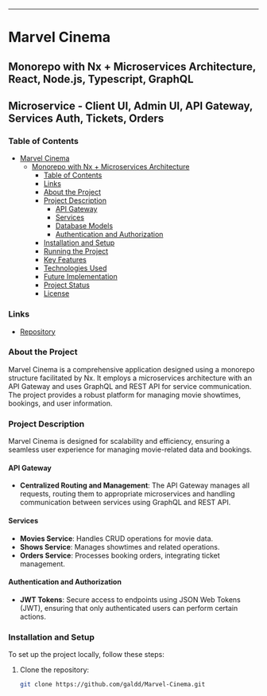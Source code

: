 ---

# Marvel Cinema

## Monorepo with Nx + Microservices Architecture, React, Node.js, Typescript, GraphQL
## Microservice - Client UI, Admin UI, API Gateway, Services Auth, Tickets, Orders 

### Table of Contents
- [Marvel Cinema](#marvel-cinema)
  - [Monorepo with Nx + Microservices Architecture](#monorepo-with-nx--microservices-architecture)
    - [Table of Contents](#table-of-contents)
    - [Links](#links)
    - [About the Project](#about-the-project)
    - [Project Description](#project-description)
      - [API Gateway](#api-gateway)
      - [Services](#services)
      - [Database Models](#database-models)
      - [Authentication and Authorization](#authentication-and-authorization)
    - [Installation and Setup](#installation-and-setup)
    - [Running the Project](#running-the-project)
    - [Key Features](#key-features)
    - [Technologies Used](#technologies-used)
    - [Future Implementation](#future-implementation)
    - [Project Status](#project-status)
    - [License](#license)

### Links
- [Repository](https://github.com/galdd/Marvel-Cinema)

### About the Project
Marvel Cinema is a comprehensive application designed using a monorepo structure facilitated by Nx. It employs a microservices architecture with an API Gateway and uses GraphQL and REST API for service communication. The project provides a robust platform for managing movie showtimes, bookings, and user information.

### Project Description
Marvel Cinema is designed for scalability and efficiency, ensuring a seamless user experience for managing movie-related data and bookings.

#### API Gateway
- **Centralized Routing and Management**: The API Gateway manages all requests, routing them to appropriate microservices and handling communication between services using GraphQL and REST API.

#### Services
- **Movies Service**: Handles CRUD operations for movie data.
- **Shows Service**: Manages showtimes and related operations.
- **Orders Service**: Processes booking orders, integrating ticket management.

#### Authentication and Authorization
- **JWT Tokens**: Secure access to endpoints using JSON Web Tokens (JWT), ensuring that only authenticated users can perform certain actions.

### Installation and Setup
To set up the project locally, follow these steps:

1. Clone the repository:
   ```bash
   git clone https://github.com/galdd/Marvel-Cinema.git